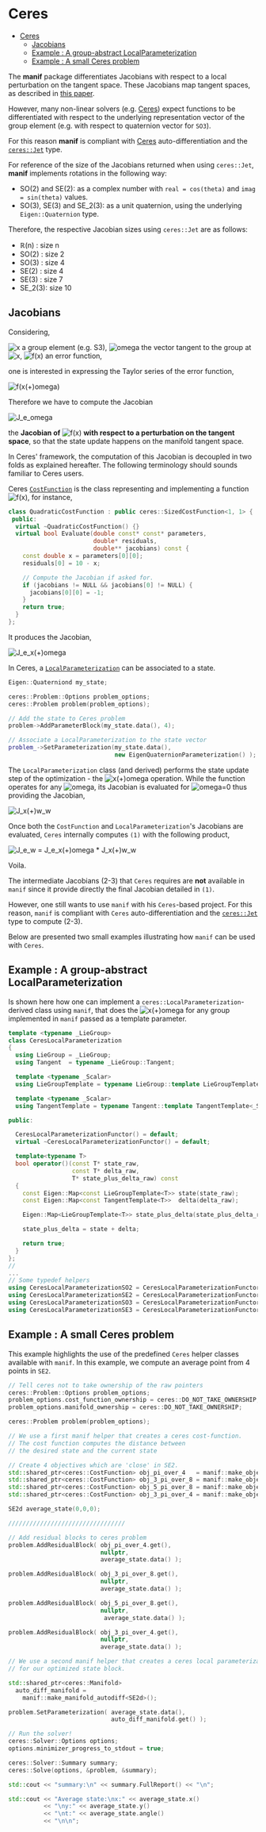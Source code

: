# Ceres

- [Ceres](#ceres)
  - [Jacobians](#jacobians)
  - [Example : A group-abstract LocalParameterization](#example--a-group-abstract-localparameterization)
  - [Example : A small Ceres problem](#example--a-small-ceres-problem)

The **manif** package differentiates Jacobians with respect to a
local perturbation on the tangent space.
These Jacobians map tangent spaces, as described in [this paper][jsola18].

However, many non-linear solvers
(e.g. [Ceres][ceres]) expect functions to be differentiated with respect to the underlying
representation vector of the group element
(e.g. with respect to quaternion vector for `SO3`).

For this reason **manif** is compliant with [Ceres][ceres]
auto-differentiation and the [`ceres::Jet`][ceres-jet] type.

For reference of the size of the Jacobians returned when using `ceres::Jet`,
**manif** implements rotations in the following way:

- SO(2) and SE(2): as a complex number with `real = cos(theta)` and `imag = sin(theta)` values.
- SO(3), SE(3) and SE_2(3): as a unit quaternion, using the underlying `Eigen::Quaternion` type.

Therefore, the respective Jacobian sizes using `ceres::Jet` are as follows:

- ℝ(n) : size n
- SO(2) : size 2
- SO(3) : size 4
- SE(2) : size 4
- SE(3) : size 7
- SE_2(3): size 10

## Jacobians

Considering,

![x][latex2] a group element (e.g. S3),
![omega][latex3] the vector tangent to the group at ![x][latex4],
![f(x)][latex5] an error function,

one is interested in expressing the Taylor series of the error function,

![f(x(+)omega)][latex6]

Therefore we have to compute the Jacobian

![J_e_omega][latex7]

the **Jacobian of** ![f(x)][latex8] **with respect to a perturbation on the tangent space**,
so that the state update happens on the manifold tangent space.

In Ceres' framework, the computation of this Jacobian is decoupled
in two folds as explained hereafter.
The following terminology should sounds familiar to Ceres users.

Ceres [`CostFunction`][ceres-costfunction]
is the class representing and implementing a function ![f(x)][latex9],
for instance,

```cpp
class QuadraticCostFunction : public ceres::SizedCostFunction<1, 1> {
 public:
  virtual ~QuadraticCostFunction() {}
  virtual bool Evaluate(double const* const* parameters,
                        double* residuals,
                        double** jacobians) const {
    const double x = parameters[0][0];
    residuals[0] = 10 - x;

    // Compute the Jacobian if asked for.
    if (jacobians != NULL && jacobians[0] != NULL) {
      jacobians[0][0] = -1;
    }
    return true;
  }
};
```

It produces the Jacobian,

![J_e_x(+)omega][latex10]

In Ceres, a [`LocalParameterization`][ceres-localparam] can be associated to a state.

```cpp
Eigen::Quaterniond my_state;

ceres::Problem::Options problem_options;
ceres::Problem problem(problem_options);

// Add the state to Ceres problem
problem->AddParameterBlock(my_state.data(), 4);

// Associate a LocalParameterization to the state vector
problem_->SetParameterization(my_state.data(),
                              new EigenQuaternionParameterization() );
```

The `LocalParameterization` class (and derived) performs the state update step
of the optimization - the ![x(+)omega][latex11] operation.
While the function operates for any ![omega][latex12],
its Jacobian is evaluated for ![omega=0][latex13] thus providing the Jacobian,

![J_x(+)w_w][latex14]

Once both the `CostFunction` and `LocalParameterization`'s Jacobians are evaluated,
`Ceres` internally computes `(1)` with the following product,

![J_e_w = J_e_x(+)omega * J_x(+)w_w][latex15]

Voila.

The intermediate Jacobians (2-3) that `Ceres` requires are **not** available in `manif`
since it provide directly the final Jacobian detailed in `(1)`.

However, one still wants to use `manif` with his `Ceres`-based project.
For this reason, `manif` is compliant with `Ceres`
auto-differentiation and the [`ceres::Jet`][ceres-jet] type to compute (2-3).

Below are presented two small examples illustrating how `manif` can be used with `Ceres`.

## Example : A group-abstract LocalParameterization

Is shown here how one can implement a
`ceres::LocalParameterization`-derived class using `manif`,
that does the ![x(+)omega][latex16] for any group implemented in `manif` passed as a template parameter.

```cpp
template <typename _LieGroup>
class CeresLocalParameterization
{
  using LieGroup = _LieGroup;
  using Tangent  = typename _LieGroup::Tangent;

  template <typename _Scalar>
  using LieGroupTemplate = typename LieGroup::template LieGroupTemplate<_Scalar>;

  template <typename _Scalar>
  using TangentTemplate = typename Tangent::template TangentTemplate<_Scalar>;

public:

  CeresLocalParameterizationFunctor() = default;
  virtual ~CeresLocalParameterizationFunctor() = default;

  template<typename T>
  bool operator()(const T* state_raw,
                  const T* delta_raw,
                  T* state_plus_delta_raw) const
  {
    const Eigen::Map<const LieGroupTemplate<T>> state(state_raw);
    const Eigen::Map<const TangentTemplate<T>>  delta(delta_raw);

    Eigen::Map<LieGroupTemplate<T>> state_plus_delta(state_plus_delta_raw);

    state_plus_delta = state + delta;

    return true;
  }
};
//
...
// Some typedef helpers
using CeresLocalParameterizationSO2 = CeresLocalParameterizationFunctor<SO2d>;
using CeresLocalParameterizationSE2 = CeresLocalParameterizationFunctor<SE2d>;
using CeresLocalParameterizationSO3 = CeresLocalParameterizationFunctor<SO3d>;
using CeresLocalParameterizationSE3 = CeresLocalParameterizationFunctor<SE3d>;
```

## Example : A small Ceres problem

This example highlights the use of the predefined `Ceres`
helper classes available with `manif`.
In this example, we compute an average point from 4 points in `SE2`.

```cpp
// Tell ceres not to take ownership of the raw pointers
ceres::Problem::Options problem_options;
problem_options.cost_function_ownership = ceres::DO_NOT_TAKE_OWNERSHIP;
problem_options.manifold_ownership = ceres::DO_NOT_TAKE_OWNERSHIP;

ceres::Problem problem(problem_options);

// We use a first manif helper that creates a ceres cost-function.
// The cost function computes the distance between
// the desired state and the current state

// Create 4 objectives which are 'close' in SE2.
std::shared_ptr<ceres::CostFunction> obj_pi_over_4   = manif::make_objective_autodiff<SE2d>(3, 3,    M_PI/4.);
std::shared_ptr<ceres::CostFunction> obj_3_pi_over_8 = manif::make_objective_autodiff<SE2d>(3, 1, 3.*M_PI/8.);
std::shared_ptr<ceres::CostFunction> obj_5_pi_over_8 = manif::make_objective_autodiff<SE2d>(1, 1, 5.*M_PI/8.);
std::shared_ptr<ceres::CostFunction> obj_3_pi_over_4 = manif::make_objective_autodiff<SE2d>(1, 3, 3.*M_PI/4.);

SE2d average_state(0,0,0);

/////////////////////////////////

// Add residual blocks to ceres problem
problem.AddResidualBlock( obj_pi_over_4.get(),
                          nullptr,
                          average_state.data() );

problem.AddResidualBlock( obj_3_pi_over_8.get(),
                          nullptr,
                          average_state.data() );

problem.AddResidualBlock( obj_5_pi_over_8.get(),
                          nullptr,
                           average_state.data() );

problem.AddResidualBlock( obj_3_pi_over_4.get(),
                          nullptr,
                          average_state.data() );

// We use a second manif helper that creates a ceres local parameterization
// for our optimized state block.

std::shared_ptr<ceres::Manifold>
  auto_diff_manifold =
    manif::make_manifold_autodiff<SE2d>();

problem.SetParameterization( average_state.data(),
                             auto_diff_manifold.get() );

// Run the solver!
ceres::Solver::Options options;
options.minimizer_progress_to_stdout = true;

ceres::Solver::Summary summary;
ceres::Solve(options, &problem, &summary);

std::cout << "summary:\n" << summary.FullReport() << "\n";

std::cout << "Average state:\nx:" << average_state.x()
          << "\ny:" << average_state.y()
          << "\nt:" << average_state.angle()
          << "\n\n";
```

[//]: # (URLs)

[jsola18]: http://arxiv.org/abs/1812.01537

[ceres]: http://ceres-solver.org/
[ceres-costfunction]: http://ceres-solver.org/nnls_modeling.html#costfunction
[ceres-localparam]: http://ceres-solver.org/nnls_modeling.html#localparameterization
[ceres-jet]: http://ceres-solver.org/automatic_derivatives.html#dual-numbers-jets

[latex1]: https://latex.codecogs.com/svg.latex?SO^3
[latex2]: https://latex.codecogs.com/svg.latex?\bf&amp;space;x
[latex3]: https://latex.codecogs.com/svg.latex?\omega
[latex4]: https://latex.codecogs.com/svg.latex?\bf&amp;space;x
[latex5]: https://latex.codecogs.com/svg.latex?{\bf&amp;space;e}=f({\bf&amp;space;x})
[latex6]: https://latex.codecogs.com/svg.latex?f({\bf&amp;space;x\oplus\omega})\approx{\bf&amp;space;e}+{\bf&amp;space;J}_{\omega}^{e}~\omega&amp;space;.
[latex7]: https://latex.codecogs.com/svg.latex?{\bf&amp;space;J}_{\omega}^{e}=\frac{\delta{\bf&amp;space;e}}{\delta{\bf&amp;space;x}}=\frac{\delta&amp;space;f({\bf&amp;space;x})}{\delta{\bf&amp;space;x}}=\lim_{\omega\to0}\frac{f({\bf&amp;space;x}\oplus\omega)\ominus&amp;space;f({\bf&amp;space;x})}{\omega},&amp;space;(1)
[latex8]: https://latex.codecogs.com/svg.latex?f({\bf&amp;space;x})
[latex9]: https://latex.codecogs.com/svg.latex?{\bf&amp;space;e}=f({\bf&amp;space;x})
[latex10]: https://latex.codecogs.com/svg.latex?{\bf&amp;space;J}_{{\bf&amp;space;x}\oplus\omega}^{e}=\frac{\delta{\bf&amp;space;e}}{\delta({\bf&amp;space;x}\oplus\omega)}=\lim_{\mathbf&amp;space;h\to0}\frac{&amp;space;f({\bf&amp;space;x}+\mathbf&amp;space;h)-f({\bf&amp;space;x})}{\mathbf&amp;space;h}.&amp;space;(2)
[latex11]: https://latex.codecogs.com/svg.latex?{\bf&amp;space;x}\oplus\mathbf\omega
[latex12]: https://latex.codecogs.com/svg.latex?\mathbf\omega
[latex13]: https://latex.codecogs.com/svg.latex?\omega=0
[latex14]: https://latex.codecogs.com/svg.latex?{\bf&amp;space;J}_{\omega}^{{\bf&amp;space;x}\oplus\omega}=\frac{\delta({\bf&amp;space;x}\oplus\omega)}{\delta\omega}=\lim_{\delta\omega\to0}\frac{{\bf&amp;space;x}\oplus(\omega+\delta\omega)-{\bf&amp;space;x}\oplus\mathbf\omega}{\delta\omega}=\lim_{\delta\omega\to0}\frac{{\bf&amp;space;x}\oplus\delta\omega-{\bf&amp;space;x}}{\delta\omega}.&amp;space;(3)
[latex15]: https://latex.codecogs.com/svg.latex?{\bf&amp;space;J}_{\omega}^{e}={\bf&amp;space;J}_{{\bf&amp;space;x}\oplus\omega}^{e}\times{\bf&amp;space;J}_{\omega}^{{\bf&amp;space;x}\oplus\omega}.&amp;space;(4)
[latex16]: https://latex.codecogs.com/svg.latex?{\bf&amp;space;x}\oplus\mathbf\omega
